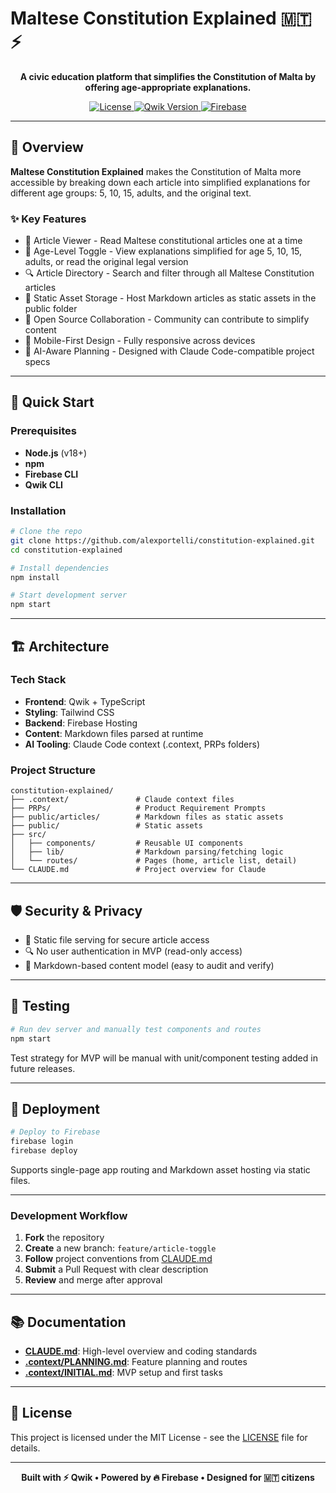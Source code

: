 # Maltese Constitution Explained 🇲🇹 ⚡️

<p align="center">
  <strong>A civic education platform that simplifies the Constitution of Malta by offering age-appropriate explanations.</strong>
</p>

<p align="center">
  <a href="https://github.com/yourusername/constitution-explained/blob/main/LICENSE">
    <img src="https://img.shields.io/badge/license-MIT-blue.svg" alt="License">
  </a>
  <a href="https://qwik.dev/">
    <img src="https://img.shields.io/badge/Qwik-Framework-blueviolet.svg" alt="Qwik Version">
  </a>
  <a href="https://firebase.google.com/">
    <img src="https://img.shields.io/badge/Firebase-Enabled-orange.svg" alt="Firebase">
  </a>
</p>

---

## 🎯 Overview

**Maltese Constitution Explained** makes the Constitution of Malta more accessible by breaking down each article into simplified explanations for different age groups: 5, 10, 15, adults, and the original text.

### ✨ Key Features

- 📜 Article Viewer - Read Maltese constitutional articles one at a time
- 👶 Age-Level Toggle - View explanations simplified for age 5, 10, 15, adults, or read the original legal version
- 🔍 Article Directory - Search and filter through all Maltese Constitution articles
- 📁 Static Asset Storage - Host Markdown articles as static assets in the public folder
- 💬 Open Source Collaboration - Community can contribute to simplify content
- 📱 Mobile-First Design - Fully responsive across devices
- 🧠 AI-Aware Planning - Designed with Claude Code-compatible project specs

---

## 🚀 Quick Start

### Prerequisites

- **Node.js** (v18+)
- **npm**
- **Firebase CLI**
- **Qwik CLI**

### Installation

```bash
# Clone the repo
git clone https://github.com/alexportelli/constitution-explained.git
cd constitution-explained

# Install dependencies
npm install

# Start development server
npm start
```

---

## 🏗️ Architecture

### Tech Stack

- **Frontend**: Qwik + TypeScript
- **Styling**: Tailwind CSS
- **Backend**: Firebase Hosting
- **Content**: Markdown files parsed at runtime
- **AI Tooling**: Claude Code context (.context, PRPs folders)

### Project Structure

```
constitution-explained/
├── .context/               # Claude context files
├── PRPs/                   # Product Requirement Prompts
├── public/articles/        # Markdown files as static assets
├── public/                 # Static assets
├── src/
│   ├── components/         # Reusable UI components
│   ├── lib/                # Markdown parsing/fetching logic
│   └── routes/             # Pages (home, article list, detail)
└── CLAUDE.md               # Project overview for Claude
```

---

## 🛡️ Security & Privacy

- 📁 Static file serving for secure article access
- 🔍 No user authentication in MVP (read-only access)
- 📁 Markdown-based content model (easy to audit and verify)

---

## 🧪 Testing

```bash
# Run dev server and manually test components and routes
npm start
```

Test strategy for MVP will be manual with unit/component testing added in future releases.

---

## 🚀 Deployment

```bash
# Deploy to Firebase
firebase login
firebase deploy
```

Supports single-page app routing and Markdown asset hosting via static files.

---

### Development Workflow

1. **Fork** the repository
2. **Create** a new branch: `feature/article-toggle`
3. **Follow** project conventions from [CLAUDE.md](CLAUDE.md)
4. **Submit** a Pull Request with clear description
5. **Review** and merge after approval

---

## 📚 Documentation

- **[CLAUDE.md](CLAUDE.md)**: High-level overview and coding standards
- **[.context/PLANNING.md](.context/PLANNING.md)**: Feature planning and routes
- **[.context/INITIAL.md](.context/INITIAL.md)**: MVP setup and first tasks

---

## 📄 License

This project is licensed under the MIT License - see the [LICENSE](LICENSE) file for details.

---

<p align="center">
  <strong>Built with ⚡️ Qwik • Powered by 🔥 Firebase • Designed for 🇲🇹 citizens</strong>
</p>
